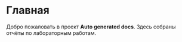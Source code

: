 # Главная

Добро пожаловать в проект **Auto generated docs**.
Здесь собраны отчёты по лабораторным работам.
